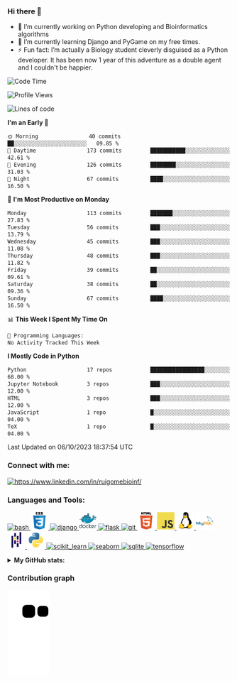 ### Hi there 👋

- 🔭 I’m currently working on Python developing and Bioinformatics algorithms
- 🌱 I’m currently learning Django and PyGame on my free times.
- ⚡ Fun fact: I’m actually a Biology student cleverly disguised as a Python developer. It has been now 1 year of this adventure as a double agent and I couldn't be happier.


<!--START_SECTION:waka-->
![Code Time](http://img.shields.io/badge/Code%20Time-131%20hrs%2035%20mins-blue)

![Profile Views](http://img.shields.io/badge/Profile%20Views-0-blue)

![Lines of code](https://img.shields.io/badge/From%20Hello%20World%20I%27ve%20Written-1.7%20million%20lines%20of%20code-blue)

**I'm an Early 🐤** 

```text
🌞 Morning                40 commits          ██░░░░░░░░░░░░░░░░░░░░░░░   09.85 % 
🌆 Daytime                173 commits         ███████████░░░░░░░░░░░░░░   42.61 % 
🌃 Evening                126 commits         ████████░░░░░░░░░░░░░░░░░   31.03 % 
🌙 Night                  67 commits          ████░░░░░░░░░░░░░░░░░░░░░   16.50 % 
```
📅 **I'm Most Productive on Monday** 

```text
Monday                   113 commits         ███████░░░░░░░░░░░░░░░░░░   27.83 % 
Tuesday                  56 commits          ███░░░░░░░░░░░░░░░░░░░░░░   13.79 % 
Wednesday                45 commits          ███░░░░░░░░░░░░░░░░░░░░░░   11.08 % 
Thursday                 48 commits          ███░░░░░░░░░░░░░░░░░░░░░░   11.82 % 
Friday                   39 commits          ██░░░░░░░░░░░░░░░░░░░░░░░   09.61 % 
Saturday                 38 commits          ██░░░░░░░░░░░░░░░░░░░░░░░   09.36 % 
Sunday                   67 commits          ████░░░░░░░░░░░░░░░░░░░░░   16.50 % 
```


📊 **This Week I Spent My Time On** 

```text
💬 Programming Languages: 
No Activity Tracked This Week
```

**I Mostly Code in Python** 

```text
Python                   17 repos            █████████████████░░░░░░░░   68.00 % 
Jupyter Notebook         3 repos             ███░░░░░░░░░░░░░░░░░░░░░░   12.00 % 
HTML                     3 repos             ███░░░░░░░░░░░░░░░░░░░░░░   12.00 % 
JavaScript               1 repo              █░░░░░░░░░░░░░░░░░░░░░░░░   04.00 % 
TeX                      1 repo              █░░░░░░░░░░░░░░░░░░░░░░░░   04.00 % 
```




 Last Updated on 06/10/2023 18:37:54 UTC
<!--END_SECTION:waka-->

<h3 align="left">Connect with me:</h3>
<p align="left">
<a href="https://linkedin.com/in/https://www.linkedin.com/in/ruigomebioinf/" target="blank"><img align="center" src="https://raw.githubusercontent.com/rahuldkjain/github-profile-readme-generator/master/src/images/icons/Social/linked-in-alt.svg" alt="https://www.linkedin.com/in/ruigomebioinf/" height="30" width="40" /></a>
</p>

<h3 align="left">Languages and Tools:</h3>
<p align="left"> <a href="https://www.gnu.org/software/bash/" target="_blank" rel="noreferrer"> <img src="https://www.vectorlogo.zone/logos/gnu_bash/gnu_bash-icon.svg" alt="bash" width="40" height="40"/> </a> <a href="https://www.w3schools.com/css/" target="_blank" rel="noreferrer"> <img src="https://raw.githubusercontent.com/devicons/devicon/master/icons/css3/css3-original-wordmark.svg" alt="css3" width="40" height="40"/> </a> <a href="https://www.djangoproject.com/" target="_blank" rel="noreferrer"> <img src="https://cdn.worldvectorlogo.com/logos/django.svg" alt="django" width="40" height="40"/> </a> <a href="https://www.docker.com/" target="_blank" rel="noreferrer"> <img src="https://raw.githubusercontent.com/devicons/devicon/master/icons/docker/docker-original-wordmark.svg" alt="docker" width="40" height="40"/> </a> <a href="https://flask.palletsprojects.com/" target="_blank" rel="noreferrer"> <img src="https://www.vectorlogo.zone/logos/pocoo_flask/pocoo_flask-icon.svg" alt="flask" width="40" height="40"/> </a> <a href="https://git-scm.com/" target="_blank" rel="noreferrer"> <img src="https://www.vectorlogo.zone/logos/git-scm/git-scm-icon.svg" alt="git" width="40" height="40"/> </a> <a href="https://www.w3.org/html/" target="_blank" rel="noreferrer"> <img src="https://raw.githubusercontent.com/devicons/devicon/master/icons/html5/html5-original-wordmark.svg" alt="html5" width="40" height="40"/> </a> <a href="https://developer.mozilla.org/en-US/docs/Web/JavaScript" target="_blank" rel="noreferrer"> <img src="https://raw.githubusercontent.com/devicons/devicon/master/icons/javascript/javascript-original.svg" alt="javascript" width="40" height="40"/> </a> <a href="https://www.linux.org/" target="_blank" rel="noreferrer"> <img src="https://raw.githubusercontent.com/devicons/devicon/master/icons/linux/linux-original.svg" alt="linux" width="40" height="40"/> </a> <a href="https://www.mysql.com/" target="_blank" rel="noreferrer"> <img src="https://raw.githubusercontent.com/devicons/devicon/master/icons/mysql/mysql-original-wordmark.svg" alt="mysql" width="40" height="40"/> </a> <a href="https://pandas.pydata.org/" target="_blank" rel="noreferrer"> <img src="https://raw.githubusercontent.com/devicons/devicon/2ae2a900d2f041da66e950e4d48052658d850630/icons/pandas/pandas-original.svg" alt="pandas" width="40" height="40"/> </a> <a href="https://www.python.org" target="_blank" rel="noreferrer"> <img src="https://raw.githubusercontent.com/devicons/devicon/master/icons/python/python-original.svg" alt="python" width="40" height="40"/> </a> <a href="https://scikit-learn.org/" target="_blank" rel="noreferrer"> <img src="https://upload.wikimedia.org/wikipedia/commons/0/05/Scikit_learn_logo_small.svg" alt="scikit_learn" width="40" height="40"/> </a> <a href="https://seaborn.pydata.org/" target="_blank" rel="noreferrer"> <img src="https://seaborn.pydata.org/_images/logo-mark-lightbg.svg" alt="seaborn" width="40" height="40"/> </a> <a href="https://www.sqlite.org/" target="_blank" rel="noreferrer"> <img src="https://www.vectorlogo.zone/logos/sqlite/sqlite-icon.svg" alt="sqlite" width="40" height="40"/> </a> <a href="https://www.tensorflow.org" target="_blank" rel="noreferrer"> <img src="https://www.vectorlogo.zone/logos/tensorflow/tensorflow-icon.svg" alt="tensorflow" width="40" height="40"/> </a> </p>



<details>
  <summary> <b> My GitHub stats: </b> </summary>
  <br>
  <p align = "center">
    <img src = "https://github-readme-stats.vercel.app/api?username=ruigomesbioinf&show_icons=true"/>
  </p>
</details>

### Contribution graph

![snake svg](https://github.com/ruigomesbioinf/ruigomesbioinf/blob/output/github-contribution-grid-snake.svg)

<!--
**ruigomesbioinf/ruigomesbioinf** is a ✨ _special_ ✨ repository because its `README.md` (this file) appears on your GitHub profile.
-->
